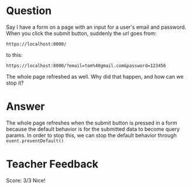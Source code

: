 # Question

Say I have a form on a page with an input for a user's email and password. When you click the submit button, suddenly the url goes from:

```plaintext
https://localhost:8000/
```

to this:

```plaintext
https://localhost:8000/?email=tom%40gmail.com&password=123456
```

The whole page refreshed as well. Why did that happen, and how can we stop it?

# Answer

The whole page refreshes when the submit button is pressed in a form because the default behavior is for the submitted data to become query params. In order to stop this, we can stop the default behavior through `event.preventDefault()`

# Teacher Feedback
Score: 3/3
Nice!

